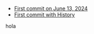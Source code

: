 
- [First commit on June 13, 2024](https://github.com/huacnlee/gpui-component/tree/9ffea5798eaf3bc56af4eab32ae4e7ce84dce56f)
- [First commit with History](https://github.com/huacnlee/gpui-component/commits/main/?after=0220cf8cc6b1763d40a615a2387e5e5f34958d26+349)

hola
